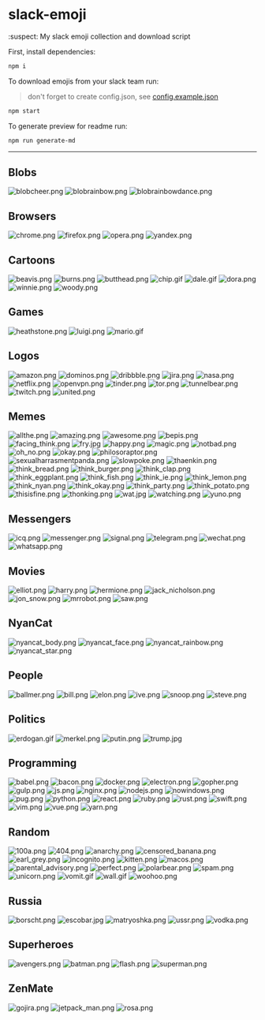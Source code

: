 
# slack-emoji
:suspect: My slack emoji collection and download script

First, install dependencies:
```sh
npm i
```

To download emojis from your slack team run:
> don't forget to create config.json, see [config.example.json](config.example.json)

```sh
npm start
```

To generate preview for readme run:
```sh
npm run generate-md
```

---

## Blobs

![blobcheer.png](emojis/Blobs/blobcheer.png)
![blobrainbow.png](emojis/Blobs/blobrainbow.png)
![blobrainbowdance.png](emojis/Blobs/blobrainbowdance.png)

## Browsers

![chrome.png](emojis/Browsers/chrome.png)
![firefox.png](emojis/Browsers/firefox.png)
![opera.png](emojis/Browsers/opera.png)
![yandex.png](emojis/Browsers/yandex.png)

## Cartoons

![beavis.png](emojis/Cartoons/beavis.png)
![burns.png](emojis/Cartoons/burns.png)
![butthead.png](emojis/Cartoons/butthead.png)
![chip.gif](emojis/Cartoons/chip.gif)
![dale.gif](emojis/Cartoons/dale.gif)
![dora.png](emojis/Cartoons/dora.png)
![winnie.png](emojis/Cartoons/winnie.png)
![woody.png](emojis/Cartoons/woody.png)

## Games

![heathstone.png](emojis/Games/heathstone.png)
![luigi.png](emojis/Games/luigi.png)
![mario.gif](emojis/Games/mario.gif)

## Logos

![amazon.png](emojis/Logos/amazon.png)
![dominos.png](emojis/Logos/dominos.png)
![dribbble.png](emojis/Logos/dribbble.png)
![jira.png](emojis/Logos/jira.png)
![nasa.png](emojis/Logos/nasa.png)
![netflix.png](emojis/Logos/netflix.png)
![openvpn.png](emojis/Logos/openvpn.png)
![tinder.png](emojis/Logos/tinder.png)
![tor.png](emojis/Logos/tor.png)
![tunnelbear.png](emojis/Logos/tunnelbear.png)
![twitch.png](emojis/Logos/twitch.png)
![united.png](emojis/Logos/united.png)

## Memes

![allthe.png](emojis/Memes/allthe.png)
![amazing.png](emojis/Memes/amazing.png)
![awesome.png](emojis/Memes/awesome.png)
![bepis.png](emojis/Memes/bepis.png)
![facing_think.png](emojis/Memes/facing_think.png)
![fry.jpg](emojis/Memes/fry.jpg)
![happy.png](emojis/Memes/happy.png)
![magic.png](emojis/Memes/magic.png)
![notbad.png](emojis/Memes/notbad.png)
![oh_no.png](emojis/Memes/oh_no.png)
![okay.png](emojis/Memes/okay.png)
![philosoraptor.png](emojis/Memes/philosoraptor.png)
![sexualharrasmentpanda.png](emojis/Memes/sexualharrasmentpanda.png)
![slowpoke.png](emojis/Memes/slowpoke.png)
![thaenkin.png](emojis/Memes/thaenkin.png)
![think_bread.png](emojis/Memes/think_bread.png)
![think_burger.png](emojis/Memes/think_burger.png)
![think_clap.png](emojis/Memes/think_clap.png)
![think_eggplant.png](emojis/Memes/think_eggplant.png)
![think_fish.png](emojis/Memes/think_fish.png)
![think_ie.png](emojis/Memes/think_ie.png)
![think_lemon.png](emojis/Memes/think_lemon.png)
![think_nyan.png](emojis/Memes/think_nyan.png)
![think_okay.png](emojis/Memes/think_okay.png)
![think_party.png](emojis/Memes/think_party.png)
![think_potato.png](emojis/Memes/think_potato.png)
![thisisfine.png](emojis/Memes/thisisfine.png)
![thonking.png](emojis/Memes/thonking.png)
![wat.jpg](emojis/Memes/wat.jpg)
![watching.png](emojis/Memes/watching.png)
![yuno.png](emojis/Memes/yuno.png)

## Messengers

![icq.png](emojis/Messengers/icq.png)
![messenger.png](emojis/Messengers/messenger.png)
![signal.png](emojis/Messengers/signal.png)
![telegram.png](emojis/Messengers/telegram.png)
![wechat.png](emojis/Messengers/wechat.png)
![whatsapp.png](emojis/Messengers/whatsapp.png)

## Movies

![elliot.png](emojis/Movies/elliot.png)
![harry.png](emojis/Movies/harry.png)
![hermione.png](emojis/Movies/hermione.png)
![jack_nicholson.png](emojis/Movies/jack_nicholson.png)
![jon_snow.png](emojis/Movies/jon_snow.png)
![mrrobot.png](emojis/Movies/mrrobot.png)
![saw.png](emojis/Movies/saw.png)

## NyanCat

![nyancat_body.png](emojis/NyanCat/nyancat_body.png)
![nyancat_face.png](emojis/NyanCat/nyancat_face.png)
![nyancat_rainbow.png](emojis/NyanCat/nyancat_rainbow.png)
![nyancat_star.png](emojis/NyanCat/nyancat_star.png)

## People

![ballmer.png](emojis/People/ballmer.png)
![bill.png](emojis/People/bill.png)
![elon.png](emojis/People/elon.png)
![ive.png](emojis/People/ive.png)
![snoop.png](emojis/People/snoop.png)
![steve.png](emojis/People/steve.png)

## Politics

![erdogan.gif](emojis/Politics/erdogan.gif)
![merkel.png](emojis/Politics/merkel.png)
![putin.png](emojis/Politics/putin.png)
![trump.jpg](emojis/Politics/trump.jpg)

## Programming

![babel.png](emojis/Programming/babel.png)
![bacon.png](emojis/Programming/bacon.png)
![docker.png](emojis/Programming/docker.png)
![electron.png](emojis/Programming/electron.png)
![gopher.png](emojis/Programming/gopher.png)
![gulp.png](emojis/Programming/gulp.png)
![js.png](emojis/Programming/js.png)
![nginx.png](emojis/Programming/nginx.png)
![nodejs.png](emojis/Programming/nodejs.png)
![nowindows.png](emojis/Programming/nowindows.png)
![pug.png](emojis/Programming/pug.png)
![python.png](emojis/Programming/python.png)
![react.png](emojis/Programming/react.png)
![ruby.png](emojis/Programming/ruby.png)
![rust.png](emojis/Programming/rust.png)
![swift.png](emojis/Programming/swift.png)
![vim.png](emojis/Programming/vim.png)
![vue.png](emojis/Programming/vue.png)
![yarn.png](emojis/Programming/yarn.png)

## Random

![100a.png](emojis/Random/100a.png)
![404.png](emojis/Random/404.png)
![anarchy.png](emojis/Random/anarchy.png)
![censored_banana.png](emojis/Random/censored_banana.png)
![earl_grey.png](emojis/Random/earl_grey.png)
![incognito.png](emojis/Random/incognito.png)
![kitten.png](emojis/Random/kitten.png)
![macos.png](emojis/Random/macos.png)
![parental_advisory.png](emojis/Random/parental_advisory.png)
![perfect.png](emojis/Random/perfect.png)
![polarbear.png](emojis/Random/polarbear.png)
![spam.png](emojis/Random/spam.png)
![unicorn.png](emojis/Random/unicorn.png)
![vomit.gif](emojis/Random/vomit.gif)
![wall.gif](emojis/Random/wall.gif)
![woohoo.png](emojis/Random/woohoo.png)

## Russia

![borscht.png](emojis/Russia/borscht.png)
![escobar.jpg](emojis/Russia/escobar.jpg)
![matryoshka.png](emojis/Russia/matryoshka.png)
![ussr.png](emojis/Russia/ussr.png)
![vodka.png](emojis/Russia/vodka.png)

## Superheroes

![avengers.png](emojis/Superheroes/avengers.png)
![batman.png](emojis/Superheroes/batman.png)
![flash.png](emojis/Superheroes/flash.png)
![superman.png](emojis/Superheroes/superman.png)

## ZenMate

![gojira.png](emojis/ZenMate/gojira.png)
![jetpack_man.png](emojis/ZenMate/jetpack_man.png)
![rosa.png](emojis/ZenMate/rosa.png)
